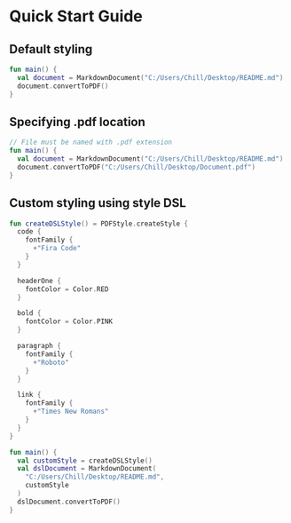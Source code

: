 # Quick Start Guide
## Default styling
```kotlin
fun main() {
  val document = MarkdownDocument("C:/Users/Chill/Desktop/README.md")
  document.convertToPDF()
}
```

## Specifying .pdf location
```kotlin
// File must be named with .pdf extension
fun main() {
  val document = MarkdownDocument("C:/Users/Chill/Desktop/README.md")
  document.convertToPDF("C:/Users/Chill/Desktop/Document.pdf")
}
```

## Custom styling using style DSL
```kotlin
fun createDSLStyle() = PDFStyle.createStyle {
  code {
    fontFamily {
      +"Fira Code"
    }
  }

  headerOne {
    fontColor = Color.RED
  }

  bold {
    fontColor = Color.PINK
  }

  paragraph {
    fontFamily {
      +"Roboto"
    }
  }

  link {
    fontFamily {
      +"Times New Romans"
    }
  }
}

fun main() {
  val customStyle = createDSLStyle()
  val dslDocument = MarkdownDocument(
    "C:/Users/Chill/Desktop/README.md", 
    customStyle
  )
  dslDocument.convertToPDF()
}
```